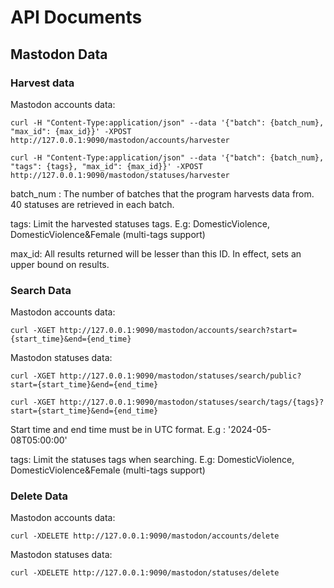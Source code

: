 # API Documents

## Mastodon Data

### Harvest data

Mastodon accounts data:

```shell
curl -H "Content-Type:application/json" --data '{"batch": {batch_num}, "max_id": {max_id}}' -XPOST http://127.0.0.1:9090/mastodon/accounts/harvester
```

```shell
curl -H "Content-Type:application/json" --data '{"batch": {batch_num}, "tags": {tags}, "max_id": {max_id}}' -XPOST http://127.0.0.1:9090/mastodon/statuses/harvester
```

batch_num : The number of batches that the program harvests data from. 40 statuses are retrieved in each batch.

tags: Limit the harvested statuses tags. E.g: DomesticViolence, DomesticViolence&Female (multi-tags support)

max_id: All results returned will be lesser than this ID. In effect, sets an upper bound on results.

### Search Data

Mastodon accounts data:

```shell
curl -XGET http://127.0.0.1:9090/mastodon/accounts/search?start={start_time}&end={end_time}
```

Mastodon statuses data:

```shell
curl -XGET http://127.0.0.1:9090/mastodon/statuses/search/public?start={start_time}&end={end_time}
```

```shell
curl -XGET http://127.0.0.1:9090/mastodon/statuses/search/tags/{tags}?start={start_time}&end={end_time}
```

Start time and end time must be in UTC format. E.g : '2024-05-08T05:00:00'

tags: Limit the statuses tags when searching. E.g: DomesticViolence, DomesticViolence&Female (multi-tags support)

### Delete Data

Mastodon accounts data:

```shell
curl -XDELETE http://127.0.0.1:9090/mastodon/accounts/delete
```

Mastodon statuses data:

```shell
curl -XDELETE http://127.0.0.1:9090/mastodon/statuses/delete
```
